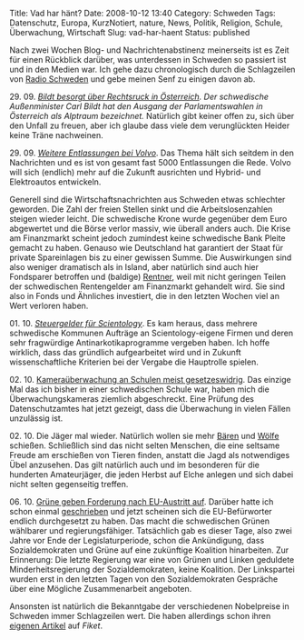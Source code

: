 Title: Vad har hänt?
Date: 2008-10-12 13:40
Category: Schweden
Tags: Datenschutz, Europa, KurzNotiert, nature, News, Politik, Religion, Schule, Überwachung, Wirtschaft
Slug: vad-har-haent
Status: published

Nach zwei Wochen Blog- und Nachrichtenabstinenz meinerseits ist es Zeit
für einen Rückblick darüber, was unterdessen in Schweden so passiert ist
und in den Medien war. Ich gehe dazu chronologisch durch die
Schlagzeilen von [Radio
Schweden](http://www.sr.se/cgi-bin/International/nyhetssidor/index.asp?nyheter=1&ProgramID=2108)
und gebe meinen Senf zu einigen davon ab.

29\. 09. *[Bildt besorgt über Rechtsruck in
Österreich](http://www.sr.se/cgi-bin/international/nyhetssidor/artikel.asp?nyheter=1&programid=2108&Artikel=2342689).
Der schwedische Außenminister Carl Bildt hat den Ausgang der
Parlamentswahlen in Österreich als Alptraum bezeichnet.* Natürlich gibt
keiner offen zu, sich über den Unfall zu freuen, aber ich glaube dass
viele dem verunglückten Heider keine Träne nachweinen.

29\. 09. [*Weitere Entlassungen bei
Volvo*](http://www.sr.se/cgi-bin/international/nyhetssidor/artikel.asp?nyheter=1&programid=2108&Artikel=2342880).
Das Thema hält sich seitdem in den Nachrichten und es ist von gesamt
fast 5000 Entlassungen die Rede. Volvo will sich (endlich) mehr auf die
Zukunft ausrichten und Hybrid- und Elektroautos entwickeln.

Generell sind die Wirtschaftsnachrichten aus Schweden etwas schlechter
geworden. Die Zahl der freien Stellen sinkt und die Arbeitslosenzahlen
steigen wieder leicht. Die schwedische Krone wurde gegenüber dem Euro
abgewertet und die Börse verlor massiv, wie überall anders auch. Die
Krise am Finanzmarkt scheint jedoch zumindest keine schwedische Bank
Pleite gemacht zu haben. Genauso wie Deutschland hat garantiert der
Staat für private Spareinlagen bis zu einer gewissen Summe. Die
Auswirkungen sind also weniger dramatisch als in Island, aber natürlich
sind auch hier Fondsparer betroffen und (baldige)
[Rentner](http://www.sr.se/cgi-bin/international/nyhetssidor/artikel.asp?nyheter=1&programid=2108&Artikel=2347767),
weil mit nicht geringen Teilen der schwedischen Rentengelder am
Finanzmarkt gehandelt wird. Sie sind also in Fonds und Ähnliches
investiert, die in den letzten Wochen viel an Wert verloren haben.

01\. 10. [*Steuergelder für
Scientology*](http://www.sr.se/cgi-bin/international/nyhetssidor/artikel.asp?nyheter=1&programid=2108&Artikel=2347870).
Es kam heraus, dass mehrere schwedische Kommunen Aufträge an
Scientology-eigene Firmen und deren sehr fragwürdige
Antinarkotikaprogramme vergeben haben. Ich hoffe wirklich, dass das
gründlich aufgearbeitet wird und in Zukunft wissenschaftliche Kriterien
bei der Vergabe die Hauptrolle spielen.

02\. 10. [Kameraüberwachung an Schulen meist
gesetzeswidrig](http://www.sr.se/cgi-bin/international/nyhetssidor/artikel.asp?nyheter=1&programid=2108&Artikel=2350181).
Das einzige Mal das ich bisher in einer schwedischen Schule war, haben
mich die Überwachungskameras ziemlich abgeschreckt. Eine Prüfung des
Datenschutzamtes hat jetzt gezeigt, dass die Überwachung in vielen
Fällen unzulässig ist.

02\. 10. Die Jäger mal wieder. Natürlich wollen sie mehr
[Bären](http://www.sr.se/cgi-bin/international/nyhetssidor/artikel.asp?nyheter=1&programid=2108&Artikel=2362819)
und
[Wölfe](http://www.sr.se/cgi-bin/international/nyhetssidor/artikel.asp?nyheter=1&programid=2108&Artikel=2351260)
schießen. Schließlich sind das nicht selten Menschen, die eine seltsame
Freude am erschießen von Tieren finden, anstatt die Jagd als notwendiges
Übel anzusehen. Das gilt natürlich auch und im besonderen für die
hunderten Amateurjäger, die jeden Herbst auf Elche anlegen und sich
dabei nicht selten gegenseitig treffen.

06\. 10. [Grüne geben Forderung nach EU-Austritt
auf](http://www.sr.se/cgi-bin/international/nyhetssidor/artikel.asp?nyheter=1&programid=2108&Artikel=2357507).
Darüber hatte ich schon einmal
[geschrieben](http://www.fiket.de/2008/02/28/doch-lieber-in-der-eu/) und
jetzt scheinen sich die EU-Befürworter endlich durchgesetzt zu haben.
Das macht die schwedischen Grünen wählbarer und regierungsfähiger.
Tatsächlich gab es dieser Tage, also zwei Jahre vor Ende der
Legislaturperiode, schon die Ankündigung, dass Sozialdemokraten und
Grüne auf eine zukünftige Koalition hinarbeiten. Zur Erinnerung: Die
letzte Regierung war eine von Grünen und Linken geduldete
Minderheitsregierung der Sozialdemokraten, keine Koalition. Der
Linkspartei wurden erst in den letzten Tagen von den Sozialdemokraten
Gespräche über eine Mögliche Zusammenarbeit angeboten.

Ansonsten ist natürlich die Bekanntgabe der verschiedenen Nobelpreise in
Schweden immer Schlagzeilen wert. Die haben allerdings schon ihren
[eigenen Artikel](http://www.fiket.de/2008/10/07/nobelpreise-2008/) auf
*Fiket*.

